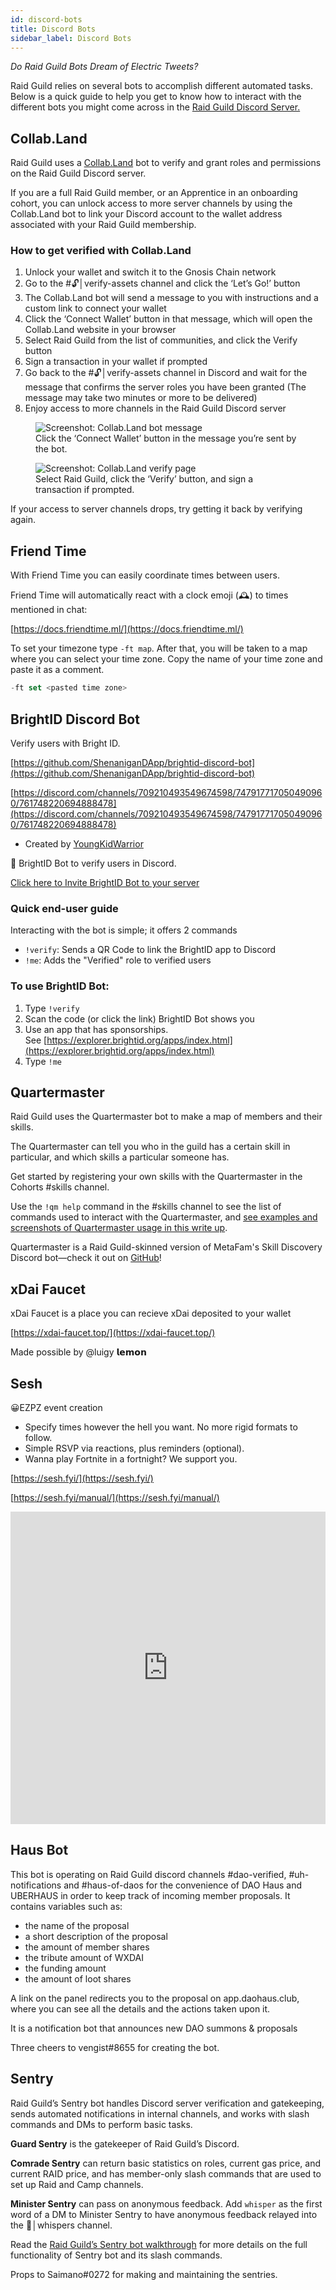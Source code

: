 ```yaml
---
id: discord-bots
title: Discord Bots
sidebar_label: Discord Bots
---
```


_Do Raid Guild Bots Dream of Electric Tweets?_

Raid Guild relies on several bots to accomplish different automated tasks. Below is a quick guide to help you get to know how to interact with the different bots you might come across in the [Raid Guild Discord Server.](https://discord.gg/RWjkQ6DNnv)

## Collab.Land

Raid Guild uses a [Collab.Land](https://collab.land/ "Visit the collab.land website") bot to verify and grant roles and permissions on the Raid Guild Discord server.

If you are a full Raid Guild member, or an <span class="apprentice">Apprentice</span> in an onboarding cohort, you can unlock access to more server channels by using the Collab.Land bot to link your Discord account to the wallet address associated with your Raid Guild membership. 

### How to get verified with Collab.Land

1.	Unlock your wallet and switch it to the Gnosis Chain network
2.	Go to the <span class="channels">#🔓│verify-assets</span> channel and click the ‘Let’s Go!’ button
3.	The Collab.Land bot will send a message to you with instructions and a custom link to connect your wallet
4.	Click the ‘Connect Wallet’ button in that message, which will open the Collab.Land website in your browser
5.	Select Raid Guild from the list of communities, and click the Verify button
6.	Sign a transaction in your wallet if prompted
7.	Go back to the <span class="channels">#🔓│verify-assets</span> channel in Discord and wait for the message that confirms the server roles you have been granted (The message may take two minutes or more to be delivered)
8.	Enjoy access to more channels in the Raid Guild Discord server


<figure>
    <img src="https://i.imgur.com/9c3ZCf7.png" alt="Screenshot: Collab.Land bot message" />
    <figcaption>Click the ‘Connect Wallet’ button in the message you’re sent by the bot.</figcaption>
</figure>

<figure>
    <img src="https://i.imgur.com/M9WPIpm.png" alt="Screenshot: Collab.Land verify page" />
    <figcaption>Select Raid Guild, click the ‘Verify’ button, and sign a transaction if prompted.</figcaption>
</figure>

If your access to server channels drops, try getting it back by verifying again.

## Friend Time

With Friend Time you can easily coordinate times between users.

Friend Time will automatically react with a clock emoji (🕰️) to times mentioned in chat:

[https://docs.friendtime.ml/](https://docs.friendtime.ml/)

To set your timezone type `-ft map`. After that, you will be taken to a map where you can select your time zone. Copy the name of your time zone and paste it as a comment.

```jsx
-ft set <pasted time zone>
```

## BrightID Discord Bot

Verify users with Bright ID.

[https://github.com/ShenaniganDApp/brightid-discord-bot](https://github.com/ShenaniganDApp/brightid-discord-bot)

[https://discord.com/channels/709210493549674598/747917717050490960/761748220694888478](https://discord.com/channels/709210493549674598/747917717050490960/761748220694888478)

- Created by [YoungKidWarrior](https://www.notion.so/YoungKidWarrior-a5025778570f4a558a490978177c5bff)

🤖 BrightID Bot to verify users in Discord.

[Click here to Invite BrightID Bot to your server](https://bot.brightid.org/)

### Quick end-user guide

Interacting with the bot is simple; it offers 2 commands

- `!verify`: Sends a QR Code to link the BrightID app to Discord
- `!me`: Adds the "Verified" role to verified users

### To use BrightID Bot:

1. Type `!verify`
2. Scan the code (or click the link) BrightID Bot shows you
3. Use an app that has sponsorships. See [https://explorer.brightid.org/apps/index.html](https://explorer.brightid.org/apps/index.html)
4. Type `!me`

## Quartermaster

Raid Guild uses the Quartermaster bot to make a map of members and their skills. 

The Quartermaster can tell you who in the guild has a certain skill in particular, and which skills a particular someone has.

Get started by registering your own skills with the Quartermaster in the Cohorts <span class='channels'>#skills</span> channel.

Use the `!qm help` command in the <span class="channels">#skills</span> channel to see the list of commands used to interact with the Quartermaster, and [see examples and screenshots of Quartermaster usage in this write up](https://hackmd.io/@raidguild/By3kIcxD5/%2F4eTbqy2pR1qv6RSXiB87jg).

Quartermaster is a Raid Guild-skinned version of MetaFam's Skill Discovery Discord bot—check it out on [GitHub](https://github.com/MetaFam/skill-bot)! 

## xDai Faucet

xDai Faucet is a place you can recieve xDai deposited to your wallet

[https://xdai-faucet.top/](https://xdai-faucet.top/)

Made possible by @luigy 𝗹𝗲𝗺𝗼𝗻

## Sesh

😀EZPZ event creation

- Specify times however the hell you want. No more rigid formats to follow.
- Simple RSVP via reactions, plus reminders (optional).
- Wanna play Fortnite in a fortnight? We support you.

[https://sesh.fyi/](https://sesh.fyi/)

[https://sesh.fyi/manual/](https://sesh.fyi/manual/)

<iframe src="https://sesh.fyi/manual/" frameborder="0" sandbox="allow-scripts allow-popups allow-top-navigation-by-user-activation allow-forms allow-same-origin" allowfullscreen="" loading="lazy" width='100%' height='500'></iframe>

## Haus Bot

This bot is operating on Raid Guild discord channels <span class="channels">#dao-verified</span>, <span class="channels">#uh-notifications</span> and <span class="channels">#haus-of-daos</span> for the convenience of DAO Haus and UBERHAUS in order to keep track of incoming member proposals. It contains variables such as:

- the name of the proposal
- a short description of the proposal
- the amount of member shares
- the tribute amount of WXDAI
- the funding amount
- the amount of loot shares

A link on the panel redirects you to the proposal on app.daohaus.club, where you can see all the details and the actions taken upon it.

It is a notification bot that announces new DAO summons & proposals

Three cheers to vengist#8655 for creating the bot.

## Sentry

Raid Guild’s Sentry bot handles Discord server verification and gatekeeping, sends automated notifications in internal channels, and works with slash commands and DMs to perform basic tasks.

**Guard Sentry** is the gatekeeper of Raid Guild’s Discord.

**Comrade Sentry** can return basic statistics on roles, current gas price, and current RAID price, and has member-only slash commands that are used to set up Raid and Camp channels.

**Minister Sentry** can pass on anonymous feedback. Add `whisper` as the first word of a DM to Minister Sentry to have anonymous feedback relayed into the <span class='channel'>🙊│whispers</span> channel.

Read the [Raid Guild’s Sentry bot walkthrough](https://hackmd.io/@raidguild/By3kIcxD5/%2F0uqGRkMwS5y-BpVVMtVxNA) for more details on the full functionality of Sentry bot and its slash commands.

Props to Saimano#0272 for making and maintaining the sentries.
